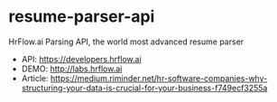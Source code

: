 # resume-parser-api
HrFlow.ai Parsing API, the world most advanced resume parser

* API: https://developers.hrflow.ai
* DEMO: http://labs.hrflow.ai
* Article: https://medium.riminder.net/hr-software-companies-why-structuring-your-data-is-crucial-for-your-business-f749ecf3255a 
